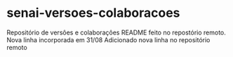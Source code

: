 # senai-versoes-colaboracoes
Repositório de versôes e colaboraçôes
README  feito no repostório remoto.
Nova linha incorporada em 31/08
Adicionado nova linha no repositório remoto
